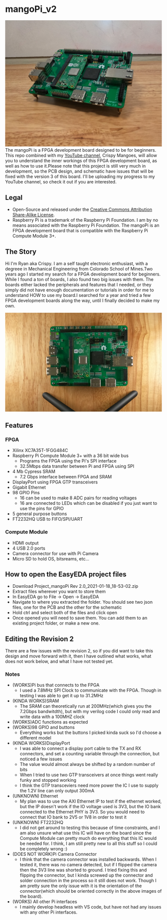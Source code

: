 # mangoPi_v2
![Image of mangoPi_side](https://github.com/crispymangoes/mangoPi_v2/blob/main/mangoPi_rev2.JPG)
The mangoPi is a FPGA development board designed to be for beginners. This repo combined with my [YouTube channel](https://www.youtube.com/channel/UCeLSZnDQhn2w7gunQxIRu9Q/videos), Crispy Mangoes, will allow you to understand the inner workings of this FPGA development board, as well as how to use it.Please note that this project is still very much in development, so the PCB design, and schematic have issues that will be fixed with the version 3 of this board. I'll be uploading my progress to my YouTube channel, so check it out if you are interested.

## Legal
* Open-Source and released under the [Creative Commons Attribution Share-Alike License](https://creativecommons.org/licenses/by-sa/4.0/).
* Raspberry Pi is a trademark of the Raspberry Pi Foundation. I am by no means associated with the Raspberry Pi Foundation. The mangoPi is an FPGA development board that is compatible with the Raspberry Pi Compute Module 3+. 

## The Story
Hi I'm Ryan aka Crispy. I am a self taught electronic enthusiast, with a degreee in Mechanical Engineering from Colorado School of Mines.Two years ago I started my search for a FPGA development board for beginners. While I found a ton of boards, I also found two big issues with them. The boards either lacked the peripherals and features that I needed, or they simply did not have enough documentation or tutorials in order for me to understand HOW to use my board.I searched for a year and tried a few FPGA development boards along the way, until I finally decided to make my own.

![Image of mangoPi_side](https://github.com/crispymangoes/mangoPi_v2/blob/main/mangoPi_rev2_top.JPG)
## Features
### FPGA
* Xilinx XC7A35T-1FGG484C
* Raspberry Pi Compute Module 3+ with a 36 bit wide bus
  * Programs the FPGA using the Pi's SPI interface
  * 32.5Mbps data transfer between Pi and FPGA using SPI
* 4 Mb Cypress SRAM
  * 7.2 Gbps interface between FPGA and SRAM
* DisplayPort using FPGA GTP transceivers
* Gigabit Ethernet
* 98 GPIO Pins
  * 16 can be used to make 8 ADC pairs for reading voltages
  * 16 are connected to LEDs which can be disabled if you just want to use the pins for GPIO
* 5 general purpose buttons
* FT2232HQ USB to FIFO/SPI/UART
### Compute Module
* HDMI output
* 4 USB 2.0 ports
* Camera connector for use with Pi Camera
* Micro SD to hold OS, bitsreams, etc...

## How to open the EasyEDA project files
* Download Project_mangoPi Rev 2.0_2021-01-18_18-53-02.zip
* Extract files wherever you want to store them
* In EasyEDA go to File -> Open -> EasyEDA
* Navigate to where you extracted the folder. You should see two json files, one for the PCB and the other for the schematic
* Hold ctrl and select both of the files and click open
* Once opened you will need to save them. You can add them to an existing project folder, or make a new one. 

## Editing the Revision 2
There are a few issues with the revision 2, so if you did want to take this design and move forward with it, then I have outlined what works, what does not work below, and what I have not tested yet.
### Notes
* (WORKS)Pi bus that connects to the FPGA
  * I used a 7.8MHz SPI Clock to communicate with the FPGA. Though in testing I was able to get it up to 31.2MHz
* (KINDA WORKS)SRAM
  * The SRAM can theoretically run at 200MHz(which gives you the 7.2Gbps bandwitdth), but with my verilog code I could only read and write data with a 100MHZ clock
* (WORKS)ADC functions as expected
* (WORKS)98 GPIO and buttons
  * Everything works but the buttons I picked kinda suck so I'd choose a different model
* (KINDA WORKS)DisplayPort
  * I was able to connect a display port cable to the TX and RX connectors, and set a counting variable through the connection, but noticed a few issues
   * The value would almost always be shifted by a random number of bits
   * When I tried to use two GTP transceivers at once things went really funky and stopped working
   * I think the GTP transceviers need more power the IC I use to supply the 1.2V line can only output 300mA
* (UNKNOWN) Ethernet
  * My plan was to use the AXI Ethernet IP to test if the ethernet worked, but the IP doesn't work if the IO voltage used is 3V3, but the IO bank connected to the Ethernet PHY is 3V3. So you would need to connect that IO bank to 2V5 or 1V8 in order to test it
* (UNKNOWN) FT2232HQ
  * I did not get around to testing this because of time constraints, and I am also unsure what use this IC will have on the board since the Compute Module can pretty much do everything that this IC would be needed for. I think, I am still pretty new to all this stuff so I could be completely wrong :)
* (DOES NOT WORK)Pi Camera Connector
  * I think that the camera connector was installed backwards. When I tested it, there was no camera detected, but if I flipped the camera then the 3V3 line was shorted to ground. I tried fixing this and flipping the connector, but I kinda screwed up the connector and solder connection in the process so it still does not work. Though I am pretty sure the only issue with it is the orientation of the connector(which should be oriented correctly in the above images of the board).
* (WORKS) All other Pi interfaces
  * I mainly develop headless with VS code, but have not had any issues with any other Pi interfaces.
